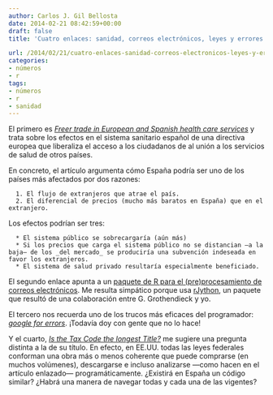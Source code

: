 ```yaml
---
author: Carlos J. Gil Bellosta
date: 2014-02-21 08:42:59+00:00
draft: false
title: 'Cuatro enlaces: sanidad, correos electrónicos, leyes y errores de programación'

url: /2014/02/21/cuatro-enlaces-sanidad-correos-electronicos-leyes-y-errores-de-programacion/
categories:
- números
- r
tags:
- números
- r
- sanidad
---
```


El primero es _[Freer trade in European and Spanish health care services](http://marginalrevolution.com/marginalrevolution/2014/02/freer-trade-in-european-and-spanish-health-care-services.html)_ y trata sobre los efectos en el sistema sanitario español de una directiva europea que liberaliza el acceso a los ciudadanos de al unión a los servicios de salud de otros países.

En concreto, el artículo argumenta cómo España podría ser uno de los países más afectados por dos razones:



	  1. El flujo de extranjeros que atrae el país.
	  2. El diferencial de precios (mucho más baratos en España) que en el extranjero.

Los efectos podrían ser tres:

	  * El sistema público se sobrecargaría (aún más)
	  * Si los precios que carga el sistema público no se distancian —a la baja— de los _del mercado_ se produciría una subvención indeseada en favor los extranjeros.
	  * El sistema de salud privado resultaría especialmente beneficiado.

El segundo enlace apunta a un [paquete de R para el (pre)procesamiento de correos electrónicos](http://cran.r-project.org/web/packages/edeR/index.html). Me resulta simpático porque usa [rJython](http://cran.r-project.org/web/packages/rJython/index.html), un paquete que resultó de una colaboración entre G. Grothendieck y yo.

El tercero nos recuerda uno de los trucos más eficaces del programador: _[google for errors](http://kbroman.wordpress.com/2014/02/14/googling-errors/)_. ¡Todavía doy con gente que no lo hace!

Y el cuarto, _[Is the Tax Code the longest Title?](http://bommaritollc.com/2013/08/19/is-the-tax-code-the-longest-title/)_ me sugiere una pregunta distinta a la de su título. En efecto, en EE.UU. todas las leyes federales conforman una obra más o menos coherente que puede comprarse (en muchos volúmenes), descargarse e incluso analizarse —como hacen en el artículo enlazado— programáticamente. ¿Existirá en España un código similar? ¿Habrá una manera de navegar todas y cada una de las vigentes?
